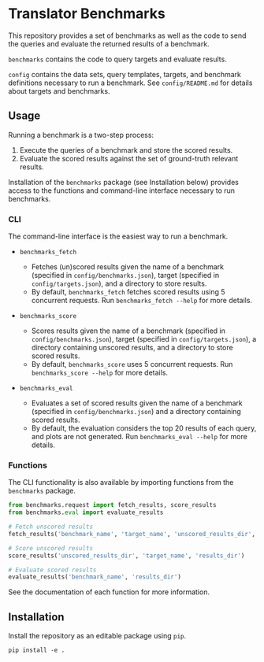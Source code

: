 # Translator Benchmarks

This repository provides a set of benchmarks as well as the code to send the queries and evaluate the returned results of a benchmark.

`benchmarks` contains the code to query targets and evaluate results.

`config` contains the data sets, query templates, targets, and benchmark definitions necessary to run a benchmark. See `config/README.md` for details about targets and benchmarks.

## Usage
Running a benchmark is a two-step process:
1. Execute the queries of a benchmark and store the scored results.
2. Evaluate the scored results against the set of ground-truth relevant results.

Installation of the `benchmarks` package (see Installation below) provides access to the functions and command-line interface necessary to run benchmarks.
### CLI
The command-line interface is the easiest way to run a benchmark.

- `benchmarks_fetch`
    - Fetches (un)scored results given the name of a benchmark (specified in `config/benchmarks.json`), target (specified in `config/targets.json`), and a directory to store results.
    - By default, `benchmarks_fetch` fetches scored results using 5 concurrent requests. Run `benchmarks_fetch --help` for more details.

- `benchmarks_score`
    - Scores results given the name of a benchmark (specified in `config/benchmarks.json`), target (specified in `config/targets.json`), a directory containing unscored results, and a directory to store scored results.
    - By default, `benchmarks_score` uses 5 concurrent requests. Run `benchmarks_score --help` for more details.

- `benchmarks_eval`
    - Evaluates a set of scored results given the name of a benchmark (specified in `config/benchmarks.json`) and a directory containing scored results.
    - By default, the evaluation considers the top 20 results of each query, and plots are not generated. Run `benchmarks_eval --help` for more details.

### Functions
The CLI functionality is also available by importing functions from the `benchmarks` package.

```python
from benchmarks.request import fetch_results, score_results
from benchmarks.eval import evaluate_results

# Fetch unscored results
fetch_results('benchmark_name', 'target_name', 'unscored_results_dir', scored=False)

# Score unscored results
score_results('unscored_results_dir', 'target_name', 'results_dir')

# Evaluate scored results
evaluate_results('benchmark_name', 'results_dir')

```
See the documentation of each function for more information.


## Installation

Install the repository as an editable package using `pip`.

`pip install -e .`




